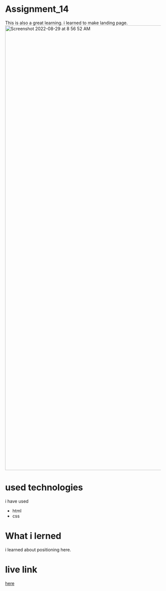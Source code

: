 # Assignment_14
This is also a great learning. i learned to make landing page.
<img width="1440" alt="Screenshot 2022-08-29 at 8 56 52 AM" src="https://user-images.githubusercontent.com/84630436/187117188-d727c4f2-b3d6-4f9f-8d82-78b09f56bc96.png">

# used technologies 
i have used 
- html
- css
# What i lerned 
i learned about positioning here. 
# live link 
[here](https://splendorous-tiramisu-95bdcd.netlify.app/)

